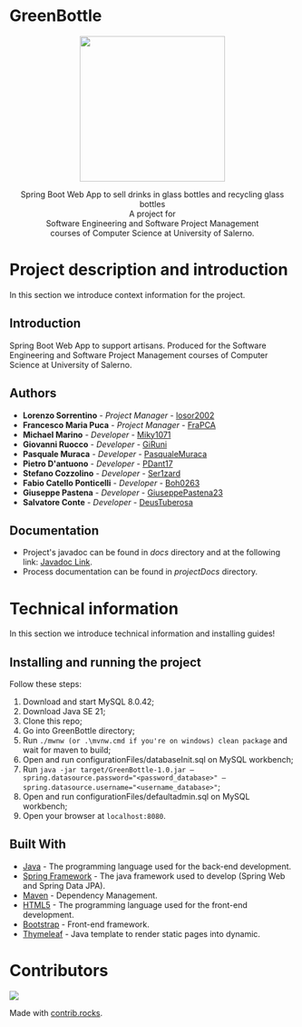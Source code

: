 # GreenBottle

<p align = "center">
  <img src = "https://github.com/losor2002/GreenBottle/blob/master/src/main/resources/static/img/Logo.png" width="256" height="256">
</p>

<p align = "center">
  Spring Boot Web App to sell drinks in glass bottles and recycling glass bottles
  <br>
  A project for
  <br>
  Software Engineering and Software Project Management 
  <br>
  courses of Computer Science at University of Salerno.
</p>

# Project description and introduction

In this section we introduce context information for the project.

## Introduction

Spring Boot Web App to support artisans. Produced for the Software Engineering and Software Project Management
courses of Computer Science at University of Salerno.

## Authors

* **Lorenzo Sorrentino**             - *Project Manager*   - [losor2002](https://github.com/losor2002)
* **Francesco Maria Puca**           - *Project Manager*   - [FraPCA](https://github.com/FraPCA)
* **Michael Marino**                 - *Developer*         - [Miky1071](https://github.com/Miky1071)
* **Giovanni Ruocco**                - *Developer*         - [GiRuni](https://github.com/GiRuni)
* **Pasquale Muraca**                - *Developer*         - [PasqualeMuraca](https://github.com/PasqualeMuraca)
* **Pietro D'antuono**               - *Developer*         - [PDant17](https://github.com/PDant17)
* **Stefano Cozzolino**              - *Developer*         - [Ser1zard](https://github.com/Ser1zard)
* **Fabio Catello Ponticelli**       - *Developer*         - [Boh0263](https://github.com/Boh0263)
* **Giuseppe Pastena**               - *Developer*         - [GiuseppePastena23](https://github.com/GiuseppePastena23)
* **Salvatore Conte**                - *Developer*         - [DeusTuberosa](https://github.com/DeusTuberosa)

## Documentation

* Project's javadoc can be found in *docs* directory and at the following
  link: [Javadoc Link](https://losor2002.github.io/GreenBottle/).
* Process documentation can be found in *projectDocs*  directory.

# Technical information

In this section we introduce technical information and installing guides!

## Installing and running the project

Follow these steps:

1. Download and start MySQL 8.0.42;
2. Download Java SE 21;
3. Clone this repo;
4. Go into GreenBottle directory;
5. Run `./mwnw (or .\mvnw.cmd if you're on windows) clean package` and wait for maven to build;
6. Open and run configurationFiles/databaseInit.sql on MySQL workbench;
7. Run `java -jar target/GreenBottle-1.0.jar –spring.datasource.password="<password_database>"
   –spring.datasource.username="<username_database>"`;
8. Open and run configurationFiles/defaultadmin.sql on MySQL workbench;
9. Open your browser at `localhost:8080`.

## Built With

* [Java](https://jdk.java.net/17/) - The programming language used for the back-end development.
* [Spring Framework](https://spring.io/) - The java framework used to develop (Spring Web and Spring Data JPA).
* [Maven](https://maven.apache.org/) - Dependency Management.
* [HTML5](https://www.w3schools.com/html/default.asp) - The programming language used for the front-end development.
* [Bootstrap](https://getboostrap.com/) - Front-end framework.
* [Thymeleaf](https://www.thymeleaf.org/) - Java template to render static pages into dynamic.

# Contributors

<a href="https://github.com/losor2002/GreenBottle/graphs/contributors">
  <img src="https://contrib.rocks/image?repo=losor2002/GreenBottle" />
</a>

Made with [contrib.rocks](https://contrib.rocks).
